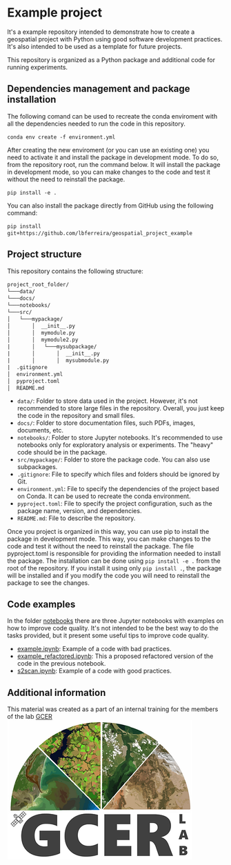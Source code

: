 # Example project
It's a example repository intended to demonstrate how to create a geospatial project with Python using good software development practices. It's also intended to be used as a template for future projects.

This repository is organized as a Python package and additional code for running experiments.

## Dependencies management and package installation
The following comand can be used to recreate the conda enviroment with all the dependencies needed to run the code in this repository.
```
conda env create -f environment.yml
```
After creating the new enviroment (or you can use an existing one) you need to activate it and install the package in development mode. To do so, from the repository root, run the command below. It will install the package in development mode, so you can make changes to the code and test it without the need to reinstall the package.
```
pip install -e .
```
You can also install the package directly from GitHub using the following command:
```
pip install git+https://github.com/lbferreira/geospatial_project_example
```

## Project structure
This repository contains the following structure:
```
project_root_folder/
└───data/
└───docs/
└───notebooks/
└───src/
│   └───mypackage/
│       │  __init__.py
│       │  mymodule.py
│       │  mymodule2.py
|       │   └───mysubpackage/
|       │       │  __init__.py
|       │       │  mysubmodule.py
|  .gitignore
│  environment.yml
│  pyproject.toml
│  README.md
```

- `data/`: Folder to store data used in the project. However, it's not recommended to store large files in the repository. Overall, you just keep the code in the repository and small files.
- `docs/`: Folder to store documentation files, such PDFs, images, documents, etc.
- `notebooks/`: Folder to store Jupyter notebooks. It's recommended to use notebooks only for exploratory analysis or experiments. The "heavy" code should be in the package.
- `src/mypackage/`: Folder to store the package code. You can also use subpackages.
- `.gitignore`: File to specify which files and folders should be ignored by Git.
- `environment.yml`: File to specify the dependencies of the project based on Conda. It can be used to recreate the conda environment.
- `pyproject.toml`: File to specify the project configuration, such as the package name, version, and dependencies.
- `README.md`: File to describe the repository.

Once you project is organized in this way, you can use pip to install the package in development mode. This way, you can make changes to the code and test it without the need to reinstall the package. The file pyproject.toml is responsible for providing the information needed to install the package. The installation can be done using `pip install -e .` from the root of the repository. If you install it using only `pip install .`, the package will be installed and if you modify the code you will need to reinstall the package to see the changes.

## Code examples
In the folder [notebooks](./notebooks/) there are three Jupyter notebooks with examples on how to improve code quality. It's not intended to be the best way to do the tasks provided, but it present some useful tips to improve code quality.
- [example.ipynb](./notebooks/example.ipynb): Example of a code with bad practices.
- [example_refactored.ipynb](./notebooks/example_refactored.ipynb): This a proposed refactored version of the code in the previous notebook.
- [s2scan.ipynb](./notebooks/s2scan.ipynb): Example of a code with good practices.

## Additional information
This material was created as a part of an internal training for the members of the lab [GCER](https://www.gcerlab.com/)
![](./docs/gcer_logo.png)